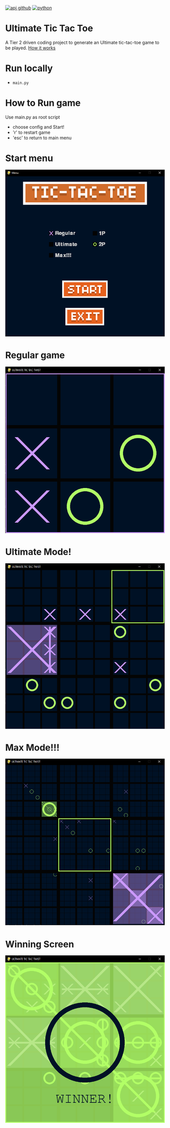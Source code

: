 [![apj github](https://img.shields.io/badge/GitHub-adamj335-181717.svg?style=flat&logo=github)](https://github.com/adamj335)
[![python](https://img.shields.io/badge/Python-3.11-3776AB.svg?style=flat&logo=python&logoColor=white)](https://www.python.org)
# Ultimate Tic Tac Toe
A Tier 2 driven coding project to generate an Ultimate tic-tac-toe game to be played. [How it works](https://www.thegamegal.com/2018/09/01/ultimate-tic-tac-toe/)

# Run locally
- `main.py`

# How to Run game
Use main.py as root script
- choose config and Start!
- 'r' to restart game
- 'esc' to return to main menu

# Start menu
<img src="./assets/Screenshots/screenshot1-menu.png">

# Regular game 
<img src="./assets/Screenshots/screenshot2-regular.png">

# Ultimate Mode!
<img src="./assets/Screenshots/screenshot3-ultimate.png">

# Max Mode!!!
<img src="./assets/Screenshots/screenshot4-max.png">

# Winning Screen
<img src="./assets/Screenshots/screenshot5-winner.png">